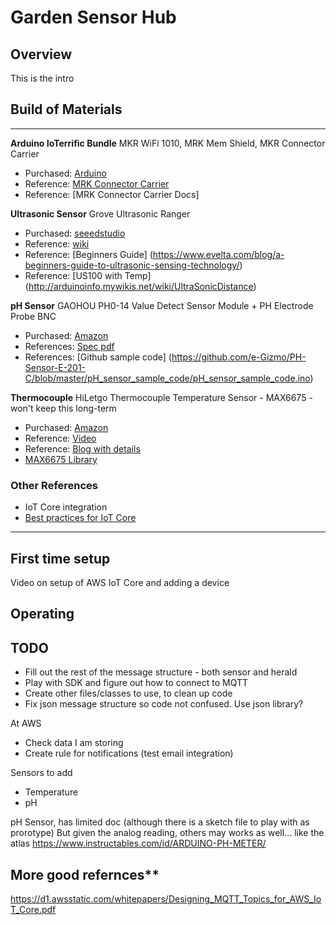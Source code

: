 # Garden Sensor Hub
## Overview
This is the intro

## Build of Materials
___
**Arduino IoTerrific Bundle** MKR WiFi 1010, MRK Mem Shield, MKR Connector Carrier
- Purchased: [Arduino](https://store.arduino.cc/usa/ioterrific-bundle)
- Reference: [MRK Connector Carrier](https://store.arduino.cc/usa/arduino-mkr-connector-carrier)
- Reference: [MRK Connector Carrier Docs]  

**Ultrasonic Sensor** Grove Ultrasonic Ranger
- Purchased: [seeedstudio](https://www.seeedstudio.com/Grove-Ultrasonic-Distance-Sensor.html)
- Reference: [wiki](http://wiki.seeedstudio.com/Grove-Ultrasonic_Ranger/)
- Reference: [Beginners Guide] (https://www.evelta.com/blog/a-beginners-guide-to-ultrasonic-sensing-technology/)
- Reference: [US100 with Temp] (http://arduinoinfo.mywikis.net/wiki/UltraSonicDistance)


**pH Sensor** GAOHOU PH0-14 Value Detect Sensor Module + PH Electrode Probe BNC
- Purchased: [Amazon](https://www.amazon.com/gp/product/B0799BXMVJ/ref=ppx_yo_dt_b_asin_title_o03_s00?ie=UTF8&psc=1)
- References: [Spec pdf](http://www.baaqii.net/promanage/BU0203%2BBU0481.pdf)
- References: [Github sample code] (https://github.com/e-Gizmo/PH-Sensor-E-201-C/blob/master/pH_sensor_sample_code/pH_sensor_sample_code.ino)


**Thermocouple** HiLetgo Thermocouple Temperature Sensor - MAX6675 - won't keep this long-term
- Purchased: [Amazon](https://www.amazon.com/gp/product/B01HT871SO/ref=ppx_yo_dt_b_asin_title_o02_s00?ie=UTF8&psc=1)
- Reference: [Video](https://www.youtube.com/watch?v=0KJ8H_SUWp0)
- Reference: [Blog with details](http://henrysbench.capnfatz.com/henrys-bench/arduino-temperature-measurements/max6675-temp-module-arduino-manual-and-tutorial/)
- [MAX6675 Library](https://github.com/adafruit/MAX6675-library)

### Other References
- IoT Core integration
- [Best practices for IoT Core](https://d1.awsstatic.com/whitepapers/Designing_MQTT_Topics_for_AWS_IoT_Core.pdf)

___

## First time setup
Video on setup of AWS IoT Core and adding a device



## Operating




## TODO
- Fill out the rest of the message structure - both sensor and herald
- Play with SDK and figure out how to connect to MQTT
- Create other files/classes to use, to clean up code
- Fix json message structure so code not confused.  Use json library?


At AWS
- Check data I am storing
- Create rule for notifications (test email integration)

Sensors to add
- Temperature
- pH

pH Sensor, has limited doc (although there is a sketch file to play with as prorotype)
But given the analog reading, others may works as well... like the atlas
https://www.instructables.com/id/ARDUINO-PH-METER/




## More good refernces**
https://d1.awsstatic.com/whitepapers/Designing_MQTT_Topics_for_AWS_IoT_Core.pdf
